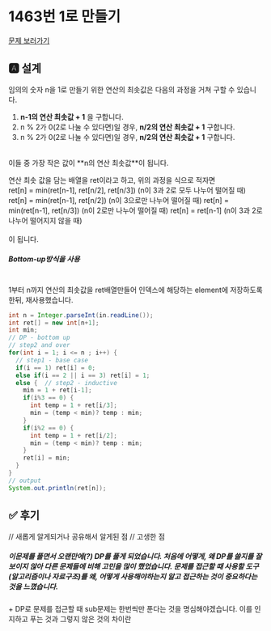 # 1463번 1로 만들기
   
[문제 보러가기](https://www.acmicpc.net/problem/1463)

## 🅰 설계
임의의 숫자 n을 1로 만들기 위한 연산의 최솟값은 다음의 과정을 거쳐 구할 수 있습니다.

1. **n-1의 연산 최솟값 + 1** 을 구합니다.
2. n % 2가 0(2로 나눌 수 있다면)일 경우, **n/2의 연산 최솟값 + 1** 구합니다.
3. n % 2가 0(2로 나눌 수 있다면)일 경우, **n/2의 연산 최솟값 + 1** 구합니다.

<br>
이들 중 가장 작은 값이 **n의 연산 최솟값**이 됩니다.  

연산 최솟 값을 담는 배열을 ret이라고 하고, 위의 과정을 식으로 적자면
<br>
ret[n] = min(ret[n-1], ret[n/2], ret[n/3]) (n이 3과 2로 모두 나누어 떨어질 때)
ret[n] = min(ret[n-1], ret[n/2]) (n이 3으로만 나누어 떨어질 때)
ret[n] = min(ret[n-1], ret[n/3]) (n이 2로만 나누어 떨어질 때)
ret[n] = ret[n-1] (n이 3과 2로 나누어 떨어지지 않을 때)   
<br>
이 됩니다.

##### Bottom-up방식을 사용
<br>
1부터 n까지 연산의 최솟값을 ret배열만들어 인덱스에 해당하는 element에 저장하도록 한뒤, 재사용했습니다.

```java
int n = Integer.parseInt(in.readLine());
int ret[] = new int[n+1];
int min;
// DP - bottom up
// step2 and over
for(int i = 1; i <= n ; i++) {
  // step1 - base case
  if(i == 1) ret[i] = 0;
  else if(i == 2 || i == 3) ret[i] = 1;
  else {  // step2 - inductive
    min = 1 + ret[i-1];
    if(i%3 == 0) {
      int temp = 1 + ret[i/3];
      min = (temp < min)? temp : min;
    }
    if(i%2 == 0) {
      int temp = 1 + ret[i/2];
      min = (temp < min)? temp : min;
    }
    ret[i] = min;
  }
}
// output
System.out.println(ret[n]);
```



## ✅ 후기
// 새롭게 알게되거나 공유해서 알게된 점
// 고생한 점
##### 이문제를 풀면서 오랜만에(?) DP를 풀게 되었습니다. 처음에 어떻게, 왜 DP를 쓸지를 잘 보이지 않아 다른 문제들에 비해 고민을 많이 했었습니다. 문제를 접근할 때 사용할 도구(알고리즘이나 자료구조)를 왜, 어떻게 사용해야하는지 알고 접근하는 것이 중요하다는 것을 느꼈습니다.
\+ DP로 문제를 접근할 때 sub문제는 한번씩만 푼다는 것을 명심해야겠습니다. 이를 인지하고 푸는 것과 그렇지 않은 것의 차이란
